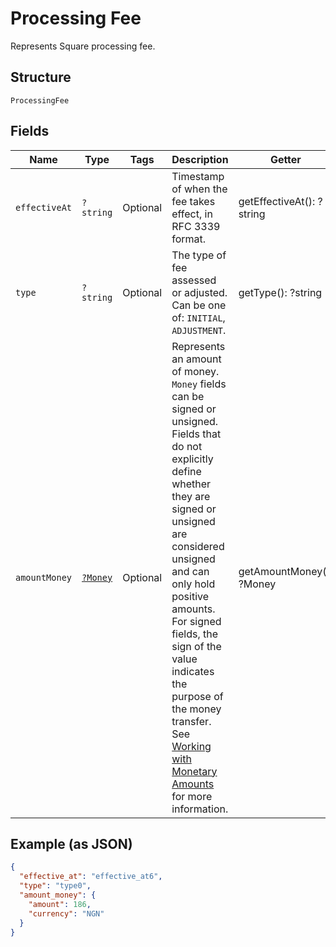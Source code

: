 
# Processing Fee

Represents Square processing fee.

## Structure

`ProcessingFee`

## Fields

| Name | Type | Tags | Description | Getter | Setter |
|  --- | --- | --- | --- | --- | --- |
| `effectiveAt` | `?string` | Optional | Timestamp of when the fee takes effect, in RFC 3339 format. | getEffectiveAt(): ?string | setEffectiveAt(?string effectiveAt): void |
| `type` | `?string` | Optional | The type of fee assessed or adjusted. Can be one of: `INITIAL`, `ADJUSTMENT`. | getType(): ?string | setType(?string type): void |
| `amountMoney` | [`?Money`](/doc/models/money.md) | Optional | Represents an amount of money. `Money` fields can be signed or unsigned.<br>Fields that do not explicitly define whether they are signed or unsigned are<br>considered unsigned and can only hold positive amounts. For signed fields, the<br>sign of the value indicates the purpose of the money transfer. See<br>[Working with Monetary Amounts](https://developer.squareup.com/docs/build-basics/working-with-monetary-amounts)<br>for more information. | getAmountMoney(): ?Money | setAmountMoney(?Money amountMoney): void |

## Example (as JSON)

```json
{
  "effective_at": "effective_at6",
  "type": "type0",
  "amount_money": {
    "amount": 186,
    "currency": "NGN"
  }
}
```

